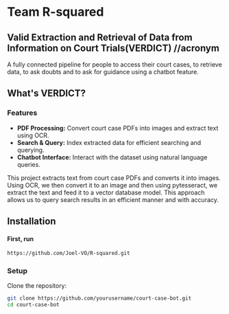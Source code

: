 # Team R-squared

## Valid Extraction and Retrieval of Data from Information on Court Trials(VERDICT) //acronym
A fully connected pipeline for people to access their court cases, to retrieve data, to ask doubts and to ask for guidance using a chatbot feature. 
## What's VERDICT? 
### Features
- **PDF Processing:** Convert court case PDFs into images and extract text using OCR.
- **Search & Query:** Index extracted data for efficient searching and querying.
- **Chatbot Interface:** Interact with the dataset using natural language queries.

This project extracts text from court case PDFs and converts it into images. Using OCR, we then convert it to an image and then using pytesseract, we extract the text and feed it to a vector database model. This approach allows us to query search results in an efficient manner and with accuracy. 

## Installation
#### First, run
```bash
https://github.com/Joel-VO/R-squared.git
```


### **Setup**
Clone the repository:
```bash
git clone https://github.com/yourusername/court-case-bot.git
cd court-case-bot
```
